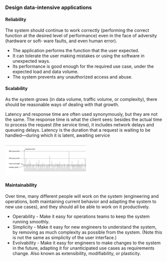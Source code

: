 ### Design data-intensive applications

#### Reliability

The system should continue to work correctly (performing the correct function at the desired level of performance) even
in the face of adversity (hardware or soft‐ ware faults, and even human error).

* The application performs the function that the user expected.
* It can tolerate the user making mistakes or using the software in unexpected ways.
* Its performance is good enough for the required use case, under the expected load and data volume.
* The system prevents any unauthorized access and abuse.

#### Scalability

As the system grows (in data volume, traffic volume, or complexity), there should be reasonable ways of dealing with
that growth.

Latency and response time are often used synonymously, but they are not the same. The response time is what the client
sees: besides the actual time to process the request (the service time), it includes network delays and queueing delays.
Latency is the duration that a request is waiting to be handled—during which it is latent, awaiting service

![response-time.png](resources/images/response-time.png)

#### Maintainability

Over time, many different people will work on the system (engineering and operations, both maintaining current
behavior and adapting the system to new use cases), and they should all be able to work on it productively.

* Operability - Make it easy for operations teams to keep the system running smoothly.
* Simplicity - Make it easy for new engineers to understand the system, by removing as much complexity as possible from
  the system. (Note this is not the same as simplicity of the user interface.)
* Evolvability - Make it easy for engineers to make changes to the system in the future, adapting it for unanticipated
  use cases as requirements change. Also known as extensibility, modifiability, or plasticity.
